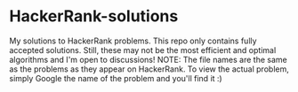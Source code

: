 # HackerRank-solutions
My solutions to HackerRank problems.
This repo only contains fully accepted solutions. Still, these may not be the most efficient and optimal algorithms and I'm open to discussions!
NOTE: The file names are the same as the problems as they appear on HackerRank. To view the actual problem, simply Google the name of the problem and you'll find it :)
